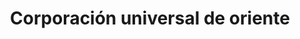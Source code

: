 ---
title: "Corporación universal de oriente"
url: /puerto-la-cruz/corporacion-universal-de-oriente/
shop: tienda rural
---